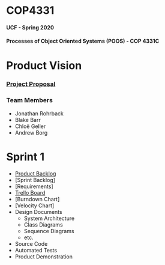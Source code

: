 # COP4331
#### UCF - Spring 2020
#### Processes of Object Oriented Systems (POOS) - COP 4331C

# **Product Vision**
### [Project Proposal](https://github.com/h3rmi0n3/COP4331/blob/master/project/ProjectProposal.md)

### Team Members
* Jonathan Rohrback
* Blake Barr
* Chloë Geller
* Andrew Borg

# **Sprint 1**

* [Product Backlog](https://docs.google.com/spreadsheets/d/1ty2KTlg2fVRDivqIOmgyekV0uBfa7Tp6JKKFlXk8cF0/edit?usp=sharing)
* [Sprint Backlog]
* [Requirements]
* [Trello Board](https://trello.com/b/0AVoSEkM)
* [Burndown Chart]
* [Velocity Chart]
* Design Documents
  * System Architecture
  * Class Diagrams
  * Sequence Diagrams
  * etc.
* Source Code
* Automated Tests
* Product Demonstration
